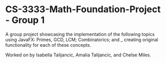 # CS-3333-Math-Foundation-Project - Group 1

A group project showcasing the implementation of the following topics using JavaFX: Primes, GCD, LCM; Combinatorics; and _ creating original functionality for each of these concepts. 

Worked on by Isabella Talijancic, Amalia Talijancic, and Chelse Miles. 
